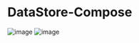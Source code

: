 ﻿# DataStore-Compose
![image](https://github.com/bruno-c-nogueira/DataStore-Compose/assets/44734038/db5a4dbd-4a1c-4847-9da8-4b306a2745ff)
![image](https://github.com/bruno-c-nogueira/DataStore-Compose/assets/44734038/4b719907-c96e-4deb-98c3-28964e61f794)
